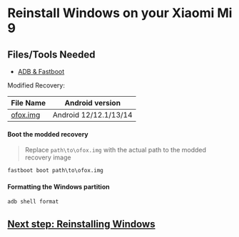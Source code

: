 # Reinstall Windows on your Xiaomi Mi 9

## Files/Tools Needed

- [ADB & Fastboot](https://developer.android.com/studio/releases/platform-tools)

Modified Recovery:

| File Name                                       | Android version |
|-------------------------------------------------|-----------------|
| [ofox.img](https://github.com/ivanvorvanin/Port-Windows-XiaoMI-9/releases/download/recovery/ofox.img) | Android 12/12.1/13/14 |

#### Boot the modded recovery
>
> Replace `path\to\ofox.img` with the actual path to the modded recovery image

```cmd
fastboot boot path\to\ofox.img
```

#### Formatting the Windows partition

```cmd
adb shell format
```

## [Next step: Reinstalling Windows](/en/3-install.md)
